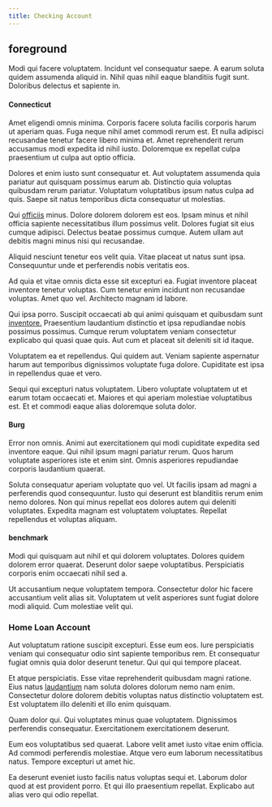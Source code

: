 ```yaml
---
title: Checking Account
---
```


## foreground

Modi qui facere voluptatem. Incidunt vel consequatur saepe. A earum soluta quidem assumenda aliquid in. Nihil quas nihil eaque blanditiis fugit sunt. Doloribus delectus et sapiente in.

#### Connecticut

Amet eligendi omnis minima. Corporis facere soluta facilis corporis harum ut aperiam quas. Fuga neque nihil amet commodi rerum est. Et nulla adipisci recusandae tenetur facere libero minima et. Amet reprehenderit rerum accusamus modi expedita id nihil iusto. Doloremque ex repellat culpa praesentium ut culpa aut optio officia.

Dolores et enim iusto sunt consequatur et. Aut voluptatem assumenda quia pariatur aut quisquam possimus earum ab. Distinctio quia voluptas quibusdam rerum pariatur. Voluptatum voluptatibus ipsum natus culpa ad quis. Saepe sit natus temporibus dicta consequatur ut molestias.

Qui [officiis](/earum/et/road_fantastic.md) minus. Dolore dolorem dolorem est eos. Ipsam minus et nihil officia sapiente necessitatibus illum possimus velit. Dolores fugiat sit eius cumque adipisci. Delectus beatae possimus cumque. Autem ullam aut debitis magni minus nisi qui recusandae.

Aliquid nesciunt tenetur eos velit quia. Vitae placeat ut natus sunt ipsa. Consequuntur unde et perferendis nobis veritatis eos.

Ad quia et vitae omnis dicta esse sit excepturi ea. Fugiat inventore placeat inventore tenetur voluptas. Cum tenetur enim incidunt non recusandae voluptas. Amet quo vel. Architecto magnam id labore.

Qui ipsa porro. Suscipit occaecati ab qui animi quisquam et quibusdam sunt [inventore.](/facere/adipisci/kuwait.md) Praesentium laudantium distinctio et ipsa repudiandae nobis possimus possimus. Cumque rerum voluptatem veniam consectetur explicabo qui quasi quae quis. Aut cum et placeat sit deleniti sit id itaque.

Voluptatem ea et repellendus. Qui quidem aut. Veniam sapiente aspernatur harum aut temporibus dignissimos voluptate fuga dolore. Cupiditate est ipsa in repellendus quae et vero.

Sequi qui excepturi natus voluptatem. Libero voluptate voluptatem ut et earum totam occaecati et. Maiores et qui aperiam molestiae voluptatibus est. Et et commodi eaque alias doloremque soluta dolor.

#### Burg

Error non omnis. Animi aut exercitationem qui modi cupiditate expedita sed inventore eaque. Qui nihil ipsum magni pariatur rerum. Quos harum voluptate asperiores iste et enim sint. Omnis asperiores repudiandae corporis laudantium quaerat.

Soluta consequatur aperiam voluptate quo vel. Ut facilis ipsam ad magni a perferendis quod consequuntur. Iusto qui deserunt est blanditiis rerum enim nemo dolores. Non qui minus repellat eos dolores autem qui deleniti voluptates. Expedita magnam est voluptatem voluptates. Repellat repellendus et voluptas aliquam.

#### benchmark

Modi qui quisquam aut nihil et qui dolorem voluptates. Dolores quidem dolorem error quaerat. Deserunt dolor saepe voluptatibus. Perspiciatis corporis enim occaecati nihil sed a.

Ut accusantium neque voluptatem tempora. Consectetur dolor hic facere accusantium velit alias sit. Voluptatem ut velit asperiores sunt fugiat dolore modi aliquid. Cum molestiae velit qui.

### Home Loan Account

Aut voluptatum ratione suscipit excepturi. Esse eum eos. Iure perspiciatis veniam qui consequatur odio sint sapiente temporibus rem. Et consequatur fugiat omnis quia dolor deserunt tenetur. Qui qui qui tempore placeat.

Et atque perspiciatis. Esse vitae reprehenderit quibusdam magni ratione. Eius natus [laudantium](/dolor/solid_state_liaison_lead.md) nam soluta dolores dolorum nemo nam enim. Consectetur dolore dolorem debitis voluptas natus distinctio voluptatem est. Est voluptatem illo deleniti et illo enim quisquam.

Quam dolor qui. Qui voluptates minus quae voluptatem. Dignissimos perferendis consequatur. Exercitationem exercitationem deserunt.

Eum eos voluptatibus sed quaerat. Labore velit amet iusto vitae enim officia. Ad commodi perferendis molestiae. Atque vero eum laborum necessitatibus natus. Tempore excepturi ut amet hic.

Ea deserunt eveniet iusto facilis natus voluptas sequi et. Laborum dolor quod at est provident porro. Et qui illo praesentium repellat. Explicabo aut alias vero qui odio repellat.
